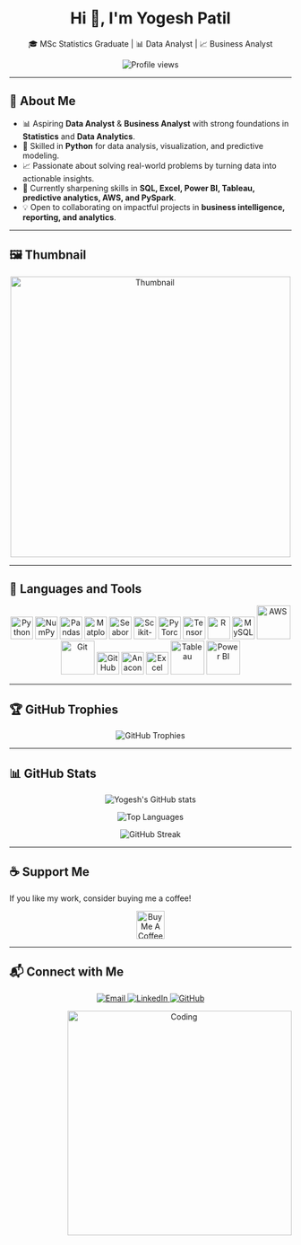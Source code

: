 <h1 align="center">Hi 👋, I'm Yogesh Patil</h1>
<p align="center">🎓 MSc Statistics Graduate | 📊 Data Analyst | 📈 Business Analyst</p>

<p align="center">
  <img src="https://komarev.com/ghpvc/?username=YogeshYPatil&label=Profile%20views&color=0e75b6&style=flat" alt="Profile views"/>
</p>

---

## 🌟 About Me  

- 📊 Aspiring **Data Analyst** & **Business Analyst** with strong foundations in **Statistics** and **Data Analytics**.  
- 🐍 Skilled in **Python** for data analysis, visualization, and predictive modeling.  
- 📈 Passionate about solving real-world problems by turning data into actionable insights.  
- 🌱 Currently sharpening skills in **SQL, Excel, Power BI, Tableau, predictive analytics, AWS, and PySpark**.  
- 💡 Open to collaborating on impactful projects in **business intelligence, reporting, and analytics**.  

---

## 🖼️ Thumbnail  
<p align="center">
  <img src="https://github.com/your-username/your-repo-name/blob/main/thumbnail.png" alt="Thumbnail" width="500">
</p>  

---
## 🔧 Languages and Tools  

<p align="center">
  <!-- Python -->
  <img src="https://www.python.org/static/community_logos/python-logo.png" width="40" alt="Python"/>
  <!-- Numpy -->
  <img src="https://upload.wikimedia.org/wikipedia/commons/1/1a/NumPy_logo.svg" width="40" alt="NumPy"/>
  <!-- Pandas -->
  <img src="https://upload.wikimedia.org/wikipedia/commons/e/ed/Pandas_logo.svg" width="40" alt="Pandas"/>
  <!-- Matplotlib -->
  <img src="https://upload.wikimedia.org/commons/8/84/Matplotlib_icon.svg" width="40" alt="Matplotlib"/>
  <!-- Seaborn -->
  <img src="https://seaborn.pydata.org/_static/logo-wide-lightbg.svg" width="40" alt="Seaborn"/>
  <!-- Scikit-learn -->
  <img src="https://upload.wikimedia.org/wikipedia/commons/0/05/Scikit_learn_logo_small.svg" width="40" alt="Scikit-learn"/>
  <!-- PyTorch -->
  <img src="https://upload.wikimedia.org/wikipedia/commons/9/96/Pytorch_logo.png" width="40" alt="PyTorch"/>
  <!-- TensorFlow -->
  <img src="https://upload.wikimedia.org/wikipedia/commons/2/2d/Tensorflow_logo.svg" width="40" alt="TensorFlow"/>
  <!-- R -->
  <img src="https://upload.wikimedia.org/wikipedia/commons/1/1b/R_logo.svg" width="40" alt="R"/>
  <!-- MySQL -->
  <img src="https://upload.wikimedia.org/wikipedia/en/d/dd/MySQL_logo.svg" width="40" alt="MySQL"/>
  <!-- AWS -->
  <img src="https://upload.wikimedia.org/wikipedia/commons/9/93/Amazon_Web_Services_Logo.svg" width="60" alt="AWS"/>
  <!-- Git -->
  <img src="https://git-scm.com/images/logos/downloads/Git-Logo-2Color.png" width="60" alt="Git"/>
  <!-- GitHub -->
  <img src="https://github.githubassets.com/images/modules/logos_page/GitHub-Mark.png" width="40" alt="GitHub"/>
  <!-- Anaconda -->
  <img src="https://upload.wikimedia.org/wikipedia/commons/e/ea/Anaconda_Logo.png" width="40" alt="Anaconda"/>
  <!-- Excel -->
  <img src="https://upload.wikimedia.org/wikipedia/commons/7/73/Microsoft_Excel_2013_logo.svg" width="40" alt="Excel"/>
  <!-- Tableau -->
  <img src="https://upload.wikimedia.org/wikipedia/commons/4/4b/Tableau_Logo.png" width="60" alt="Tableau"/>
  <!-- Power BI -->
  <img src="https://upload.wikimedia.org/wikipedia/commons/c/cf/Microsoft_Power_BI_Logo.svg" width="60" alt="Power BI"/>
</p>

---

## 🏆 GitHub Trophies  

<p align="center">
  <img src="https://github-profile-trophy.vercel.app/?username=YogeshYPatil&theme=radical&no-frame=true&no-bg=true&margin-w=4" alt="GitHub Trophies"/>
</p>

---

## 📊 GitHub Stats  

<p align="center">
  <img src="https://github-readme-stats.vercel.app/api?username=YogeshYPatil&show_icons=true&theme=radical" alt="Yogesh's GitHub stats"/>
</p>

<p align="center">
  <img src="https://github-readme-stats.vercel.app/api/top-langs/?username=YogeshYPatil&layout=compact&theme=radical" alt="Top Languages"/>
</p>

<p align="center">
  <img src="https://streak-stats.demolab.com/?user=YogeshYPatil&theme=radical&hide_border=true" alt="GitHub Streak"/>
</p>

---

## ☕ Support Me  

If you like my work, consider buying me a coffee!  

<p align="center">
  <a href="https://www.buymeacoffee.com/yourusername" target="_blank">
    <img src="https://cdn.buymeacoffee.com/buttons/v2/default-yellow.png" height="50" alt="Buy Me A Coffee" />
  </a>
</p>

---

## 📬 Connect with Me  

<p align="center">
  <a href="mailto:yogeshpatil.stats@gmail.com" target="_blank">
    <img src="https://img.shields.io/badge/Gmail-D14836?style=for-the-badge&logo=gmail&logoColor=white" alt="Email"/>
  </a>
  <a href="https://www.linkedin.com/in/yogesh-patil-1073ba201" target="_blank">
    <img src="https://img.shields.io/badge/LinkedIn-0077B5?style=for-the-badge&logo=linkedin&logoColor=white" alt="LinkedIn"/>
  </a>
  <a href="https://github.com/YogeshYPatil" target="_blank">
    <img src="https://img.shields.io/badge/GitHub-100000?style=for-the-badge&logo=github&logoColor=white" alt="GitHub"/>
  </a>
</p>

<p align="center">
  <img align="right" alt="Coding" width="400" src="https://raw.githubusercontent.com/rahulbanerjee26/githubProfileReadmeGenerator/main/gifs/code.gif"/>
</p>
